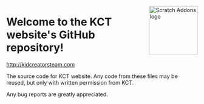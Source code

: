 <img src="http://kidcreatorsteam.com/KCT_logo.png" alt="Scratch Addons logo" align="right" width="128px"></img>
# Welcome to the KCT website's GitHub repository!
http://kidcreatorsteam.com

The source code for KCT website.
Any code from these files may be reused, but only with written permission from KCT.

Any bug reports are greatly appreciated.
